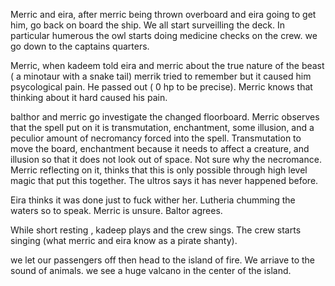 
Merric and eira, after merric being thrown overboard and eira going to get him, go back on board the ship. We all start surveilling the deck. In particular humerous the owl starts doing medicine checks on the crew. we go down to the captains quarters.


Merric, when kadeem told eira and merric about the true nature of the beast ( a minotaur with a snake tail) merrik tried to remember but it caused him psycological pain. He passed out ( 0 hp to be precise). Merric knows that thinking about it hard caused his pain. 

balthor and merric go investigate the changed floorboard. Merric observes that the spell put on it is transmutation, enchantment, some illusion, and a peculior amount of necromancy forced into the spell.  Transmutation to move the board, enchantment because it needs to affect a creature, and illusion so that it does not look out of space. Not sure why the necromance. Merric reflecting on it, thinks that this is only possible through high level magic that put this together.  The ultros says it has never happened before. 

 Eira thinks it was done just to fuck wither her. Lutheria chumming the waters so to speak. Merric is unsure. Baltor agrees. 

While short resting , kadeep plays and the crew sings. The crew starts singing (what merric and eira know as a pirate shanty). 

we let our passengers off then head to the island of fire. We arriave to the sound of animals. we see a huge valcano in the center of the island. 